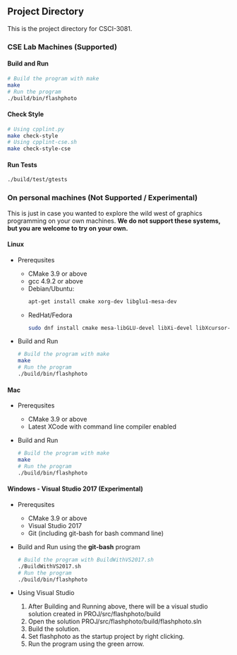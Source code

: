 ## Project Directory

This is the project directory for CSCI-3081.

### CSE Lab Machines (Supported)

#### Build and Run

```bash
# Build the program with make
make
# Run the program
./build/bin/flashphoto
```

#### Check Style

```bash
# Using cpplint.py
make check-style
# Using cpplint-cse.sh
make check-style-cse
```

#### Run Tests

```bash
./build/test/gtests
```

### On personal machines (Not Supported / Experimental)

This is just in case you wanted to explore the wild west of graphics programming
on your own machines.  **We do not support these systems, but you are welcome to
try on your own.**

#### Linux

 * Prerequsites
   * CMake 3.9 or above
   * gcc 4.9.2 or above
   * Debian/Ubuntu:
     ```bash
     apt-get install cmake xorg-dev libglu1-mesa-dev
     ```
   * RedHat/Fedora
     ```bash
     sudo dnf install cmake mesa-libGLU-devel libXi-devel libXcursor-devel libXinerama-devel libXrandr-devel xorg-x11-server-devel
     ```

 * Build and Run

   ```bash
   # Build the program with make
   make
   # Run the program
   ./build/bin/flashphoto
   ```

#### Mac
 * Prerequsites
   * CMake 3.9 or above
   * Latest XCode with command line compiler enabled

 * Build and Run

   ```bash
   # Build the program with make
   make
   # Run the program
   ./build/bin/flashphoto
   ```

#### Windows - Visual Studio 2017 (Experimental)
 * Prerequsites
   * CMake 3.9 or above
   * Visual Studio 2017
   * Git (including git-bash for bash command line)

 * Build and Run using the **git-bash** program

   ```bash
   # Build the program with BuildWithVS2017.sh
   ./BuildWithVS2017.sh
   # Run the program
   ./build/bin/flashphoto
   ```

 * Using Visual Studio
   1. After Building and Running above, there will be a visual studio solution created
      in PROJ/src/flashphoto/build
   2. Open the solution PROJ/src/flashphoto/build/flashphoto.sln
   3. Build the solution.
   4. Set flashphoto as the startup project by right clicking.
   5. Run the program using the green arrow.
